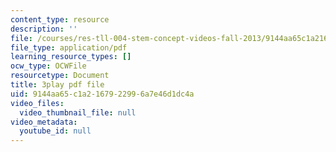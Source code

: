 ```yaml
---
content_type: resource
description: ''
file: /courses/res-tll-004-stem-concept-videos-fall-2013/9144aa65c1a2167922996a7e46d1dc4a_-fhWuEt5yKc.pdf
file_type: application/pdf
learning_resource_types: []
ocw_type: OCWFile
resourcetype: Document
title: 3play pdf file
uid: 9144aa65-c1a2-1679-2299-6a7e46d1dc4a
video_files:
  video_thumbnail_file: null
video_metadata:
  youtube_id: null
---
```

